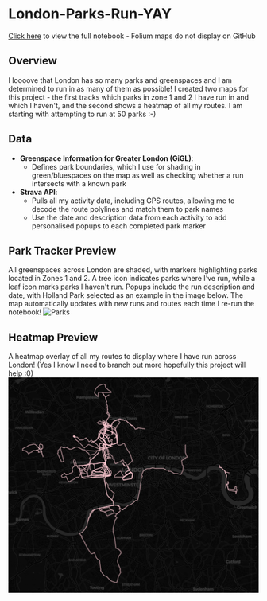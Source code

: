 # London-Parks-Run-YAY
[Click here](https://nbviewer.org/github/hmcooper1/London-Parks-Run-YAY/blob/main/london_parks_run_yay.ipynb?flush_cache=true) to view the full notebook - Folium maps do not display on GitHub

## Overview
I loooove that London has so many parks and greenspaces and I am determined to run in as many of them as possible! I created two maps for this project - the first tracks which parks in zone 1 and 2 I have run in and which I haven't, and the second shows a heatmap of all my routes. I am starting with attempting to run at 50 parks :-)

## Data
- **Greenspace Information for Greater London (GiGL)**:
  - Defines park boundaries, which I use for shading in green/bluespaces on the map as well as checking whether a run intersects with a known park
- **Strava API**:
  - Pulls all my activity data, including GPS routes, allowing me to decode the route polylines and match them to park names
  - Use the date and description data from each activity to add personalised popups to each completed park marker

## Park Tracker Preview
All greenspaces across London are shaded, with markers highlighting parks located in Zones 1 and 2. A tree icon indicates parks where I’ve run, while a leaf icon marks parks I haven't run. Popups include the run description and date, with Holland Park selected as an example in the image below. The map automatically updates with new runs and routes each time I re-run the notebook!
![Parks](map_previews/park_tracker_preview1.png)

## Heatmap Preview
A heatmap overlay of all my routes to display where I have run across London! (Yes I know I need to branch out more hopefully this project will help :0)
![Heatmap](map_previews/heatmap_preview.png)
